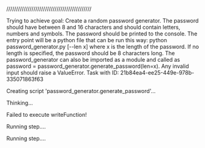 
////////////////////////////////////////////

Trying to achieve goal: Create a random password generator. The password should have between 8 and 16 characters and should contain letters, numbers and symbols. The password should be printed to the console. The entry point will be a python file that can be run this way: python password_generator.py [--len x] where x is the length of the password. If no length is specified, the password should be 8 characters long. The password_generator can also be imported as a module and called as password = password_generator.generate_password(len=x). Any invalid input should raise a ValueError.
Task with ID: 21b84ea4-ee25-449e-978b-335071863f63

Creating script 'password_generator.generate_password'...
  


Thinking...

Failed to execute writeFunction!

Running step....

Running step....

